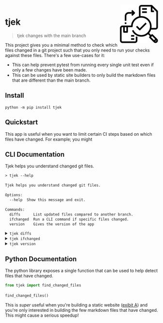 <img src="icon.png" width=125 height=125 align="right">

# tjek

> tjek changes with the main branch

This project gives you a minimal method to check which files
changed in a git project such that you only need to run your
checks against these files. There's a few use-cases for it: 

- This can help prevent pytest from running every single unit 
test even if only a few changes have been made.
- This can be used by static site builders to only build the
markdown files that are different than the main branch.

## Install

```
python -m pip install tjek
```

## Quickstart 

This app is useful when you want to limit certain CI steps based
on which files have changed. For example; you might

## CLI Documentation

Tjek helps you understand changed git files.

```
> tjek --help

Tjek helps you understand changed git files.

Options:
  --help  Show this message and exit.

Commands:
  diffs      List updated files compared to another branch.
  ifchanged  Run a CLI command if specific files changed.
  version    Gives the version of the app
```

<details>
  <summary><code>tjek diffs</code></summary>
  </br>

List updated files compared to another branch.

**Usage**:

```console
$ tjek diffs [OPTIONS]
```

**Options**:

* `--branch TEXT`: Branch to compare against.  [default: origin/main]
* `--help`: Show this message and exit.

</details>

<details>
  <summary><code>tjek ifchanged</code></summary>
  </br>

Run a CLI command if specific files changed.

**Usage**:

```console
$ tjek ifchanged [OPTIONS] FILES... COMMAND
```

**Arguments**:

* `FILES...`: The file to count the words in.  [required]
* `COMMAND`: Command to run if need changes are detected.  [required]

**Options**:

* `--branch TEXT`: Branch to compare against.  [default: origin/main]
* `--verbose / --no-verbose`: Show extra info.  [default: False]
* `--help`: Show this message and exit.

</details>


<details>
  <summary><code>tjek version</code></summary>
  </br>

Gives the version of the app

**Usage**:

```console
$ tjek version [OPTIONS]
```

**Options**:

* `--help`: Show this message and exit.

</details>

## Python Documentation 

The python library exposes a single function that can be used
to help detect files that have changed. 

```python
from tjek import find_changed_files

find_changed_files()
```

This is *super* useful when you're building a static website
([exibit A](https://calmcode.io)) and you're only interested 
in building the few markdown files that have changed. This might
cause a serious speedup!
